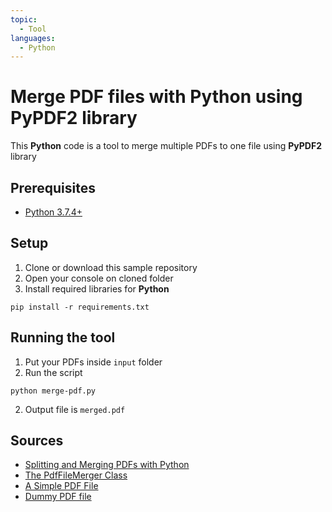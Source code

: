 ```yaml
---
topic: 
  - Tool
languages:
  - Python 
---
```


# Merge PDF files with Python using  PyPDF2 library
This **Python** code is a tool to merge multiple PDFs to one file using **PyPDF2** library 

## Prerequisites
- [Python 3.7.4+](https://www.python.org/)

## Setup
1. Clone or download this sample repository
2. Open your console on cloned folder
3. Install required libraries for **Python**
```
pip install -r requirements.txt
```

## Running the tool
1. Put your PDFs inside ```input``` folder 
2. Run the script
```
python merge-pdf.py
```
2. Output file is ```merged.pdf```

## Sources
* [Splitting and Merging PDFs with Python](http://www.blog.pythonlibrary.org/2018/04/11/splitting-and-merging-pdfs-with-python/)
* [The PdfFileMerger Class](https://pythonhosted.org/PyPDF2/PdfFileMerger.html)
* [A Simple PDF File](http://www.africau.edu/images/default/sample.pdf)
* [Dummy PDF file](https://www.w3.org/WAI/ER/tests/xhtml/testfiles/resources/pdf/dummy.pdf)